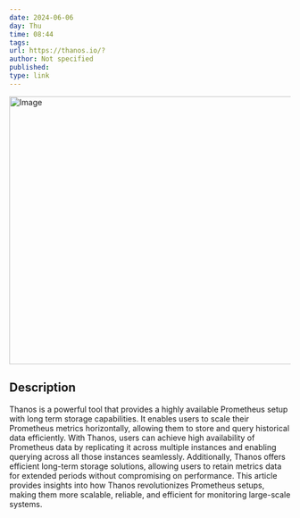 ```yaml
---
date: 2024-06-06
day: Thu
time: 08:44
tags:
url: https://thanos.io/?
author: Not specified
published: 
type: link
---
```



<img src="https://thanos.io/thanos-og-image.png" width="854" height="480" alt="Image" />

## Description
Thanos is a powerful tool that provides a highly available Prometheus setup with long term storage capabilities. It enables users to scale their Prometheus metrics horizontally, allowing them to store and query historical data efficiently. With Thanos, users can achieve high availability of Prometheus data by replicating it across multiple instances and enabling querying across all those instances seamlessly. Additionally, Thanos offers efficient long-term storage solutions, allowing users to retain metrics data for extended periods without compromising on performance. This article provides insights into how Thanos revolutionizes Prometheus setups, making them more scalable, reliable, and efficient for monitoring large-scale systems.
